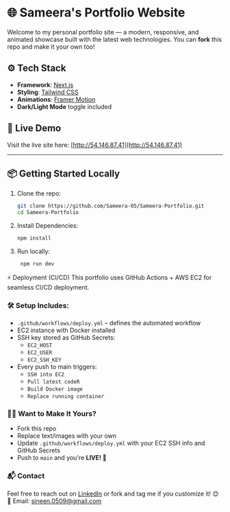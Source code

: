 # 🌐 Sameera's Portfolio Website

Welcome to my personal portfolio site — a modern, responsive, and animated showcase built with the latest web technologies. You can **fork** this repo and make it your own too!

## ⚙️ Tech Stack

- **Framework**: [Next.js](https://nextjs.org/)
- **Styling**: [Tailwind CSS](https://tailwindcss.com/)
- **Animations**: [Framer Motion](https://www.framer.com/motion/)
- **Dark/Light Mode** toggle included

## 🚀 Live Demo

Visit the live site here: [http://54.146.87.41](http://54.146.87.41)

---

## 📦 Getting Started Locally

1. Clone the repo:
   ```bash
   git clone https://github.com/Sameera-05/Sameera-Portfolio.git
   cd Sameera-Portfolio
2. Install Dependencies:
    ```bash
    npm install
3. Run locally:
     ```bash
      npm run dev
⚡ Deployment (CI/CD)
This portfolio uses GitHub Actions + AWS EC2 for seamless CI/CD deployment.

### 🛠️ Setup Includes:

- `.github/workflows/deploy.yml` – defines the automated workflow
- EC2 instance with Docker installed
- SSH key stored as GitHub Secrets:
  - `EC2_HOST`
  - `EC2_USER`
  - `EC2_SSH_KEY`
- Every push to main triggers:
    - `SSH into EC2`
    - `Pull latest codeR`
    - `Build Docker image`
    - `Replace running container`

### 👨‍💻 Want to Make It Yours?

- Fork this repo  
- Replace text/images with your own  
- Update `.github/workflows/deploy.yml` with your EC2 SSH info and GitHub Secrets  
- Push to `main` and you're **LIVE! 🚀**

### 📬 Contact

Feel free to reach out on [LinkedIn](https://www.linkedin.com/in/sameera-sineen) or fork and tag me if you customize it! 😊  
📧 Email: [sineen.0509@gmail.com](mailto:sineen.0509@gmail.com)
